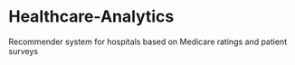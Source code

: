 # Healthcare-Analytics
Recommender system for hospitals based on Medicare ratings and patient surveys
